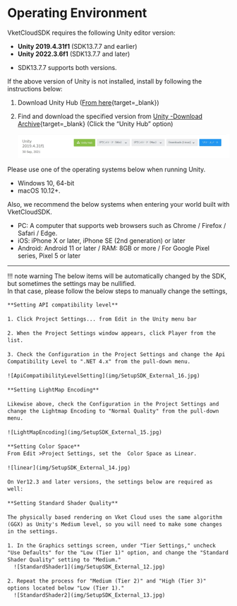 # Operating Environment

VketCloudSDK requires the following Unity editor version:

- **Unity 2019.4.31f1** (SDK13.7.7 and earlier)
- **Unity 2022.3.6f1** (SDK13.7.7 and later)

* SDK13.7.7 supports both versions.

If the above version of Unity is not installed, install by following the instructions below:

1. Download Unity Hub ([From here](https://unity3d.com/get-unity/download){target=_blank})  
  
2. Find and download the specified version from [Unity -Download Archive](https://unity3d.com/jp/get-unity/download/archive){target=_blank} (Click the “Unity Hub” option)

    ![DownloadVersion](img/DownloadVersion.jpg)  

Please use one of the operating systems below when running Unity.

- Windows 10, 64-bit
- macOS 10.12+.

Also, we recommend the below systems when entering your world built with VketCloudSDK.

- PC: A computer that supports web browsers such as Chrome / Firefox / Safari / Edge.
- iOS: iPhone X or later, iPhone SE (2nd generation) or later
- Android: Android 11 or later / RAM: 8GB or more / For Google Pixel series, Pixel 5 or later

---

!!! note warning
    The below items will be automatically changed by the SDK, but sometimes the settings may be nullified.<br>
    In that case, please follow the below steps to manually change the settings,

    **Setting API compatibility level**

    1. Click Project Settings... from Edit in the Unity menu bar  

    2. When the Project Settings window appears, click Player from the list.  

    3. Check the Configuration in the Project Settings and change the Api Compatibility Level to ".NET 4.x" from the pull-down menu.

    ![ApiCompatibilityLevelSetting](img/SetupSDK_External_16.jpg)

    **Setting LightMap Encoding**

    Likewise above, check the Configuration in the Project Settings and change the Lightmap Encoding to "Normal Quality" from the pull-down menu.

    ![LightMapEncoding](img/SetupSDK_External_15.jpg)

    **Setting Color Space**
    From Edit >Project Settings, set the  Color Space as Linear.

    ![linear](img/SetupSDK_External_14.jpg)

    On Ver12.3 and later versions, the settings below are required as well:

    **Setting Standard Shader Quality**

    The physically based rendering on Vket Cloud uses the same algorithm (GGX) as Unity's Medium level, so you will need to make some changes in the settings.

    1. In the Graphics settings screen, under "Tier Settings," uncheck "Use Defaults" for the "Low (Tier 1)" option, and change the "Standard Shader Quality" setting to "Medium."
      ![StandardShader1](img/SetupSDK_External_12.jpg)
      
    2. Repeat the process for "Medium (Tier 2)" and "High (Tier 3)" options located below "Low (Tier 1)."
      ![StandardShader2](img/SetupSDK_External_13.jpg)
